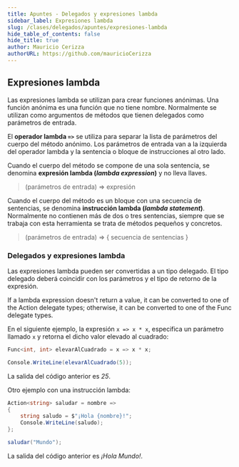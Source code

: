 ```yaml
---
title: Apuntes - Delegados y expresiones lambda
sidebar_label: Expresiones lambda
slug: /clases/delegados/apuntes/expresiones-lambda
hide_table_of_contents: false
hide_title: true
author: Mauricio Cerizza
authorURL: https://github.com/mauricioCerizza
---
```

## Expresiones lambda
Las expresiones lambda se utilizan para crear funciones anónimas. Una función anónima es una función que no tiene nombre. Normalmente se utilizan como argumentos de métodos que tienen delegados como parámetros de entrada.

El **operador lambda `=>`** se utiliza para separar la lista de parámetros del cuerpo del método anónimo. Los parámetros de entrada van a la izquierda del operador lambda y la sentencia o bloque de instrucciones al otro lado.

Cuando el cuerpo del método se compone de una sola sentencia, se denomina **expresión lambda (*lambda expression*)** y no lleva llaves. 

> (parámetros de entrada) => expresión

Cuando el cuerpo del método es un bloque con una secuencia de sentencias, se denomina **instrucción lambda (*lambda statement*)**. Normalmente no contienen más de dos o tres sentencias, siempre que se trabaja con esta herramienta se trata de métodos pequeños y concretos. 

> (parámetros de entrada) => { secuencia de sentencias }




### Delegados y expresiones lambda
Las expresiones lambda pueden ser convertidas a un tipo delegado. El tipo delegado deberá coincidir con los parámetros y el tipo de retorno de la expresión. 

If a lambda expression doesn't return a value, it can be converted to one of the Action delegate types; otherwise, it can be converted to one of the Func delegate types.

En el siguiente ejemplo, la expresión `x => x * x`, especifica un parámetro llamado `x` y retorna el dicho valor elevado al cuadrado:

```csharp
Func<int, int> elevarAlCuadrado = x => x * x;

Console.WriteLine(elevarAlCuadrado(5));
```

La salida del código anterior es *25*.

Otro ejemplo con una instrucción lambda:

```csharp
Action<string> saludar = nombre =>
{
    string saludo = $"¡Hola {nombre}!";
    Console.WriteLine(saludo);
};

saludar("Mundo");
```

La salida del código anterior es *¡Hola Mundo!*.